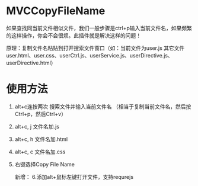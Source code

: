 MVCCopyFileName
===============
<p>如果查找同当前文件相似文件，我们一般步骤是ctrl+p输入当前文件名，如果频繁的这样操作，你会不会很烦。此插件就是解决这样的问题！</p>
<p>原理：复制文件名粘贴到打开搜索文件窗口（如：当前文件为user.js  其它文件user.html、user.css、userCtrl.js、userService.js、userDirective.js、userDirective.html）</p>

使用方法
===============

1. alt+c连按两次 搜索文件并输入当前文件名 （相当于复制当前文件名，然后按Ctrl+p，然后Ctrl+v）
2. alt+c, j 文件名加.js
3. alt+c, h 文件名加.html
4. alt+c, c 文件名加.css
5. 右键选择Copy File Name

	新增：
6.添加alt+鼠标左键打开文件，支持requrejs